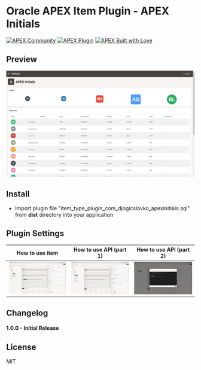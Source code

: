 # Oracle APEX Item Plugin - APEX Initials

[![APEX Community](https://cdn.rawgit.com/Dani3lSun/apex-github-badges/78c5adbe/badges/apex-community-badge.svg)](https://github.com/Dani3lSun/apex-github-badges) [![APEX Plugin](https://cdn.rawgit.com/Dani3lSun/apex-github-badges/b7e95341/badges/apex-plugin-badge.svg)](https://github.com/Dani3lSun/apex-github-badges)
[![APEX Built with Love](https://cdn.rawgit.com/Dani3lSun/apex-github-badges/7919f913/badges/apex-love-badge.svg)](https://github.com/Dani3lSun/apex-github-badges)

## Preview
![](https://github.com/djoga98/apex-plugin-initials/blob/main/apex_initials.png)

## Install
- Import plugin file "item_type_plugin_com_djogicslavko_apexinitials.sql" from **dist** directory into your application

## Plugin Settings
How to use item | How to use API (part 1) | How to use API (part 2)
:-------------------------:|:-------------------------:|:-------------------------:
![](https://github.com/djoga98/apex-plugin-initials/blob/main/how_to_use_item.png) | ![](https://github.com/djoga98/apex-plugin-initials/blob/main/how_to_use_api_part_1.png) | ![](https://github.com/djoga98/apex-plugin-initials/blob/main/how_to_use_api_part_2.png)

## Changelog
#### 1.0.0 - Initial Release

## License
MIT
